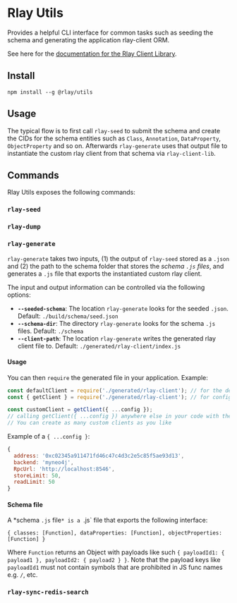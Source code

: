 # Rlay Utils

Provides a helpful CLI interface for common tasks such as seeding the schema and generating the application rlay-client ORM.

See here for the [documentation for the Rlay Client Library](./rlay-client-lib).

## Install

```
npm install --g @rlay/utils
```

## Usage

The typical flow is to first call `rlay-seed` to submit the schema and create the CIDs for the schema entities such as `Class`, `Annotation`, `DataProperty`, `ObjectProperty` and so on. Afterwards `rlay-generate` uses that output file to instantiate the custom rlay client from that schema via `rlay-client-lib`.

## Commands

Rlay Utils exposes the following commands:

### `rlay-seed`


### `rlay-dump`


### `rlay-generate`

`rlay-generate` takes two inputs, (1) the output of `rlay-seed` stored as a `.json` and (2) the path to the schema folder that stores the *schema `.js` files*, and generates a `.js` file that exports the instantiated custom rlay client.

The input and output information can be controlled via the following options:

- **`--seeded-schema`**: The location `rlay-generate` looks for the seeded `.json`. Default: `./build/schema/seed.json`
- **`--schema-dir`**: The directory `rlay-generate` looks for the schema `.js` files. Default: `./schema`
- **`--client-path`**: The location `rlay-generate` writes the generated rlay client file to. Default: `./generated/rlay-client/index.js`

#### Usage

You can then `require` the generated file in your application. Example:

```javascript
const defaultClient = require('./generated/rlay-client'); // for the default client
const { getClient } = require('./generated/rlay-client'); // for configuring your own custom client

const customClient = getClient({ ...config });
// calling getClient({ ...config }) anywhere else in your code with the same config will always return the same instance.
// You can create as many custom clients as you like
```

Example of a `{ ...config }`:

```javascript
{
  address: '0xc02345a911471fd46c47c4d3c2e5c85f5ae93d13',
  backend: 'myneo4j',
  RpcUrl: 'http://localhost:8546',
  storeLimit: 50,
  readLimit: 50
}
```

#### Schema file

A *schema `.js` file`* is a `.js` file that exports the following interface:

```
{ classes: [Function], dataProperties: [Function], objectProperties: [Function] }
```

Where `Function` returns an Object with payloads like such `{ payloadId1: { payload1 }, payloadId2: { payload2 } }`. Note that the payload keys like `payloadId1` must not contain symbols that are prohibited in JS func names e.g. `/`, etc.

### `rlay-sync-redis-search`
